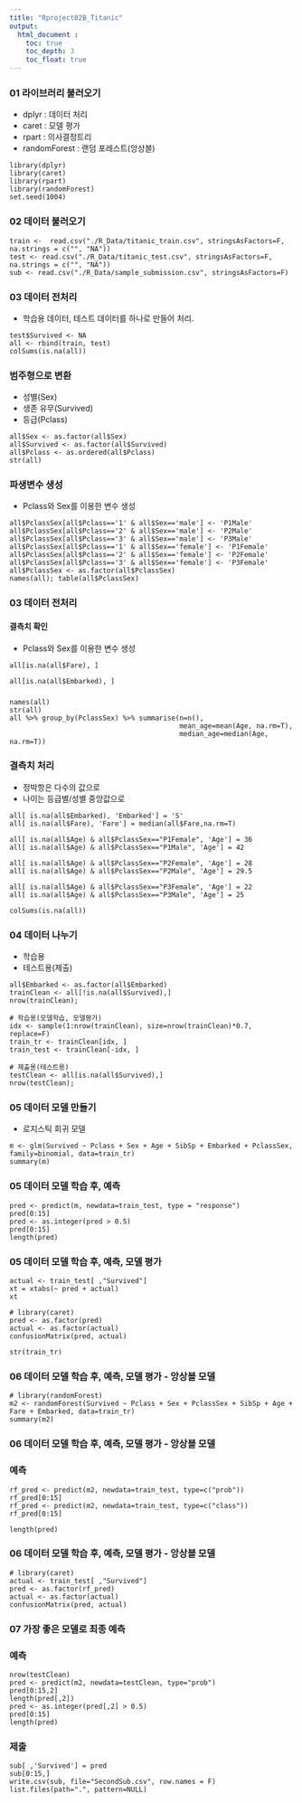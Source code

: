 ```yaml
---
title: "Rproject02B_Titanic"
output: 
  html_document :
    toc: true
    toc_depth: 3
    toc_float: true
---
```


### 01 라이브러리 불러오기
* dplyr : 데이터 처리
* caret : 모델 평가
* rpart : 의사결정트리
* randomForest : 랜덤 포레스트(앙상블)
```{r}
library(dplyr)
library(caret)
library(rpart)
library(randomForest)
set.seed(1004)
```


### 02 데이터 불러오기
```{r}
train <-  read.csv("./R_Data/titanic_train.csv", stringsAsFactors=F, na.strings = c("", "NA"))
test <- read.csv("./R_Data/titanic_test.csv", stringsAsFactors=F, na.strings = c("", "NA"))
sub <- read.csv("./R_Data/sample_submission.csv", stringsAsFactors=F)
```

### 03 데이터 전처리
* 학습용 데이터, 테스트 데이터를 하나로 만들어 처리.
```{r}
test$Survived <- NA
all <- rbind(train, test)
colSums(is.na(all))
```

### 범주형으로 변환
* 성별(Sex)
* 생존 유무(Survived)
* 등급(Pclass)
```{r}
all$Sex <- as.factor(all$Sex)
all$Survived <- as.factor(all$Survived)
all$Pclass <- as.ordered(all$Pclass)
str(all)
```

### 파생변수 생성 
* Pclass와 Sex를 이용한 변수 생성
```{r}
all$PclassSex[all$Pclass=='1' & all$Sex=='male'] <- 'P1Male'
all$PclassSex[all$Pclass=='2' & all$Sex=='male'] <- 'P2Male'
all$PclassSex[all$Pclass=='3' & all$Sex=='male'] <- 'P3Male'
all$PclassSex[all$Pclass=='1' & all$Sex=='female'] <- 'P1Female'
all$PclassSex[all$Pclass=='2' & all$Sex=='female'] <- 'P2Female'
all$PclassSex[all$Pclass=='3' & all$Sex=='female'] <- 'P3Female'
all$PclassSex <- as.factor(all$PclassSex)
names(all); table(all$PclassSex)
```

### 03 데이터 전처리
#### 결측치 확인 
* Pclass와 Sex를 이용한 변수 생성
```{r}
all[is.na(all$Fare), ]

all[is.na(all$Embarked), ]

```

###
```{r}
names(all)
str(all)
all %>% group_by(PclassSex) %>% summarise(n=n(), 
                                          mean_age=mean(Age, na.rm=T), 
                                          median_age=median(Age, na.rm=T))
```

### 결측치 처리 
* 정박항은 다수의 값으로
* 나이는 등급별/성별 중앙값으로
```{r}
all[ is.na(all$Embarked), 'Embarked'] = 'S'
all[ is.na(all$Fare), 'Fare'] = median(all$Fare,na.rm=T)

all[ is.na(all$Age) & all$PclassSex=="P1Female", 'Age'] = 36
all[ is.na(all$Age) & all$PclassSex=="P1Male", 'Age'] = 42

all[ is.na(all$Age) & all$PclassSex=="P2Female", 'Age'] = 28
all[ is.na(all$Age) & all$PclassSex=="P2Male", 'Age'] = 29.5

all[ is.na(all$Age) & all$PclassSex=="P3Female", 'Age'] = 22
all[ is.na(all$Age) & all$PclassSex=="P3Male", 'Age'] = 25

colSums(is.na(all))
```


### 04 데이터 나누기
* 학습용
* 테스트용(제출)
```{r}
all$Embarked <- as.factor(all$Embarked)
trainClean <- all[!is.na(all$Survived),]
nrow(trainClean); 

# 학습용(모델학습, 모델평가)
idx <- sample(1:nrow(trainClean), size=nrow(trainClean)*0.7, replace=F)
train_tr <- trainClean[idx, ]
train_test <- trainClean[-idx, ]

# 제출용(테스트용)
testClean <- all[is.na(all$Survived),]
nrow(testClean);
```

### 05 데이터 모델 만들기
* 로지스틱 회귀 모델 
```{r}
m <- glm(Survived ~ Pclass + Sex + Age + SibSp + Embarked + PclassSex, family=binomial, data=train_tr)
summary(m)
```

### 05 데이터 모델 학습 후, 예측
```{r}
pred <- predict(m, newdata=train_test, type = "response")
pred[0:15]
pred <- as.integer(pred > 0.5)
pred[0:15]
length(pred)
```

### 05 데이터 모델 학습 후, 예측, 모델 평가
```{r}
actual <- train_test[ ,"Survived"]
xt = xtabs(~ pred + actual) 
xt

# library(caret)
pred <- as.factor(pred)
actual <- as.factor(actual)
confusionMatrix(pred, actual)
```

```{r}
str(train_tr)
```

### 06 데이터 모델 학습 후, 예측, 모델 평가 - 앙상블 모델
```{r}
# library(randomForest)
m2 <- randomForest(Survived ~ Pclass + Sex + PclassSex + SibSp + Age + Fare + Embarked, data=train_tr)
summary(m2)
```

### 06 데이터 모델 학습 후, 예측, 모델 평가 - 앙상블 모델
### 예측
```{r}
rf_pred <- predict(m2, newdata=train_test, type=c("prob"))
rf_pred[0:15]
rf_pred <- predict(m2, newdata=train_test, type=c("class"))
rf_pred[0:15]

length(pred)
```

### 06 데이터 모델 학습 후, 예측, 모델 평가 - 앙상블 모델
```{r}
# library(caret)
actual <- train_test[ ,"Survived"]
pred <- as.factor(rf_pred)
actual <- as.factor(actual)
confusionMatrix(pred, actual)
```

### 07 가장 좋은 모델로 최종 예측
### 예측
```{r}
nrow(testClean)
pred <- predict(m2, newdata=testClean, type="prob")
pred[0:15,2]
length(pred[,2])
pred <- as.integer(pred[,2] > 0.5)
pred[0:15]
length(pred)
```

### 제출
```{r}
sub[ ,'Survived'] = pred
sub[0:15,]
write.csv(sub, file="SecondSub.csv", row.names = F)
list.files(path=".", pattern=NULL)
```



